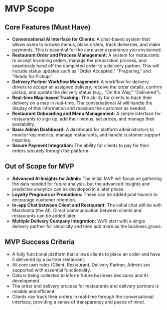 # MVP Scope

## Core Features (Must Have)

- **Conversational AI Interface for Clients:** A chat-based system that allows users to browse menus, place orders, track deliveries, and make payments. This is essential for the core user experience you envisioned.
- **Restaurant Order and Process Management:** A system for restaurants to accept incoming orders, manage the preparation process, and seamlessly hand off the completed order to a delivery partner. This will include status updates such as "Order Accepted," "Preparing," and "Ready for Pickup."
- **Delivery Partner Workflow Management:** A workflow for delivery drivers to accept an assigned delivery, receive the order details, confirm pickup, and update the delivery status (e.g., "On the Way," "Delivered").
- **Real-time Map-based Tracking:** The ability for clients to track their delivery on a map in real-time. The conversational AI will handle the display of this information and reassure the customer as needed.
- **Restaurant Onboarding and Menu Management:** A simple interface for restaurants to sign up, add their menus, set prices, and manage their availability.
- **Basic Admin Dashboard:** A dashboard for platform administrators to monitor key metrics, manage restaurants, and handle customer support inquiries.
- **Secure Payment Integration:** The ability for clients to pay for their orders securely through the platform.

## Out of Scope for MVP

- **Advanced AI Insights for Admin:** The initial MVP will focus on gathering the data needed for future analysis, but the advanced insights and predictive analytics can be developed in a later phase.
- **Loyalty Programs or Promotions:** These can be added post-launch to encourage customer retention.
- **In-app Chat between Client and Restaurant:** The initial chat will be with Marshanta (the AI). Direct communication between clients and restaurants can be added later.
- **Multiple Delivery Company Integration:** We'll start with a single delivery partner for simplicity and then add more as the business grows.

## MVP Success Criteria

- A fully functional platform that allows clients to place an order and have it delivered by a partner restaurant.
- All core user roles (Client, Restaurant, Delivery Partner, Admin) are supported with essential functionality.
- Data is being collected to inform future business decisions and AI development.
- The order and delivery process for restaurants and delivery partners is reliable and efficient.
- Clients can track their orders in real-time through the conversational interface, providing a sense of transparency and peace of mind.
